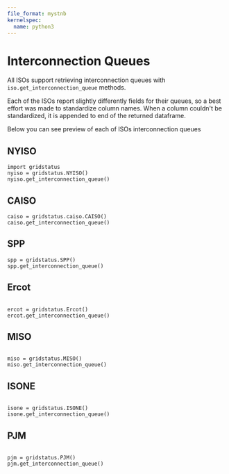 ```yaml
---
file_format: mystnb
kernelspec:
  name: python3
---
```


# Interconnection Queues

All ISOs support retrieving interconnection queues with `iso.get_interconnection_queue` methods.

Each of the ISOs report slightly differently fields for their queues, so a best effort was made to standardize column names. When a column couldn't be standardized, it is appended to end of the returned dataframe.

Below you can see preview of each of ISOs interconnection queues

## NYISO

```{code-cell}
import gridstatus
nyiso = gridstatus.NYISO()
nyiso.get_interconnection_queue()
```

## CAISO
```{code-cell}
caiso = gridstatus.caiso.CAISO()
caiso.get_interconnection_queue()
```

## SPP
```{code-cell}
spp = gridstatus.SPP()
spp.get_interconnection_queue()
```


## Ercot
```{code-cell}

ercot = gridstatus.Ercot()
ercot.get_interconnection_queue()
```

## MISO
```{code-cell}

miso = gridstatus.MISO()
miso.get_interconnection_queue()
```

## ISONE
```{code-cell}

isone = gridstatus.ISONE()
isone.get_interconnection_queue()
```

## PJM
```{code-cell}

pjm = gridstatus.PJM()
pjm.get_interconnection_queue()
```